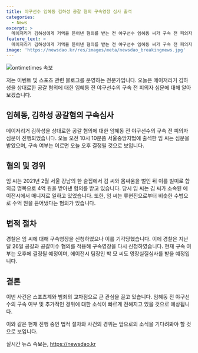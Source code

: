 ```yaml
---
title: 야구선수 임혜동 김하성 공갈 혐의 구속영장 심사 출석
categories:
  - News
excerpt: >
  메이저리거 김하성에게 거액을 뜯어낸 혐의를 받는 전 야구선수 임혜동 씨가 구속 전 피의자 심문을 받았습니다. 2021년 술자리에서 몸싸움을 벌인 뒤 합의금 명목으로 4억 원을 받은 혐의를 받고 있으며, 이에 대한 구속 여부는 오늘 오후 결정될 전망입니다. 또한, 범행을 공모한 혐의를 받는 에이전시 팀장 박 모 씨도 영장실질심사를 받을 예정입니다.
feature_text: >
  메이저리거 김하성에게 거액을 뜯어낸 혐의를 받는 전 야구선수 임혜동 씨가 구속 전 피의자 심문을 받았습니다. 2021년 술자리에서 몸싸움을 벌인 뒤 합의금 명목으로 4억 원을 받은 혐의를 받고 있으며, 이에 대한 구속 여부는 오늘 오후 결정될 전망입니다. 또한, 범행을 공모한 혐의를 받는 에이전시 팀장 박 모 씨도 영장실질심사를 받을 예정입니다.
image: 'https://newsdao.kr/res/images/meta/newsdao_breakingnews.jpg'
---
```


<p><img src="https://newsdao.kr/res/images/meta/newsdao_breakingnews.jpg" alt="ontimetimes 속보" /></p>

<p>저는 이벤트 및 스포츠 관련 블로그를 운영하는 전문가입니다. 오늘은 메이저리거 김하성을 상대로한 공갈 혐의에 대한 임혜동 전 야구선수의 구속 전 피의자 심문에 대해 알아보겠습니다.</p>

<h2 data-ke-size="size26">임혜동, 김하성 공갈혐의 구속심사</h2>

<p data-ke-size="size16">메이저리거 김하성을 상대로한 공갈 혐의에 대한 임혜동 전 야구선수의 구속 전 피의자 심문이 진행되었습니다. 오늘 오전 10시 10분쯤 서울중앙지법에 출석한 임 씨는 심문을 받았으며, 구속 여부는 이르면 오늘 오후 결정될 것으로 보입니다.</p>

<h2 data-ke-size="size26">혐의 및 경위</h2>

<p data-ke-size="size16">임 씨는 2021년 2월 서울 강남의 한 술집에서 김 씨와 몸싸움을 벌인 뒤 이를 빌미로 합의금 명목으로 4억 원을 받아낸 혐의를 받고 있습니다. 당시 임 씨는 김 씨가 소속된 에이전시에서 매니저로 일하고 있었습니다. 또한, 임 씨는 류현진으로부터 비슷한 수법으로 수억 원을 뜯어냈다는 혐의가 있습니다.</p>

<h2 data-ke-size="size26">법적 절차</h2>

<p data-ke-size="size16">경찰은 임 씨에 대해 구속영장을 신청하였으나 이를 기각당했습니다. 이에 경찰은 지난달 26일 공갈과 공갈미수 혐의를 적용해 구속영장을 다시 신청하였습니다. 현재 구속 여부는 오후에 결정될 예정이며, 에이전시 팀장인 박 모 씨도 영장실질심사를 받을 예정입니다.</p>

<h2 data-ke-size="size26">결론</h2>

<p data-ke-size="size16">이번 사건은 스포츠계와 범죄의 교차점으로 큰 관심을 끌고 있습니다. 임혜동 전 야구선수의 구속 여부 및 추가적인 경위에 대한 소식이 빠르게 전해지고 있을 것으로 예상됩니다.</p>

<p>이와 같은 현재 진행 중인 법적 절차와 사건의 경위는 앞으로의 소식을 기다려봐야 할 것으로 보입니다.</p>
실시간 뉴스 속보는, <a href="https://newsdao.kr" rel="dofollow">https://newsdao.kr</a>


